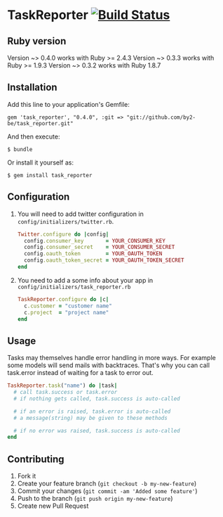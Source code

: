 # TaskReporter  [![Build Status](https://secure.travis-ci.org/by2-be/task_reporter.png)](http://travis-ci.org/caifara/task_reporter)

## Ruby version

Version ~> 0.4.0 works with Ruby >= 2.4.3
Version ~> 0.3.3 works with Ruby >= 1.9.3
Version ~> 0.3.2 works with Ruby 1.8.7

## Installation

Add this line to your application's Gemfile:

    gem 'task_reporter', "0.4.0", :git => "git://github.com/by2-be/task_reporter.git"

And then execute:

    $ bundle

Or install it yourself as:

    $ gem install task_reporter

## Configuration

1. You will need to add twitter configuration in `config/initializers/twitter.rb`.

    ```ruby
    Twitter.configure do |config|
      config.consumer_key       = YOUR_CONSUMER_KEY
      config.consumer_secret    = YOUR_CONSUMER_SECRET
      config.oauth_token        = YOUR_OAUTH_TOKEN
      config.oauth_token_secret = YOUR_OAUTH_TOKEN_SECRET
    end
    ```

2. You need to add a some info about your app in `config/initializers/task_reporter.rb`

    ```ruby
    TaskReporter.configure do |c|
      c.customer = "customer name"
      c.project  = "project name"
    end
    ```

## Usage

Tasks may themselves handle error handling in more ways. For example some 
models will send mails with backtraces. That's why you can call task.error 
instead of waiting for a task to error out.

```ruby
TaskReporter.task("name") do |task|
  # call task.success or task.error
  # if nothing gets called, task.success is auto-called

  # if an error is raised, task.error is auto-called
  # a message(string) may be given to these methods

  # if no error was raised, task.success is auto-called
end
```

## Contributing

1. Fork it
2. Create your feature branch (`git checkout -b my-new-feature`)
3. Commit your changes (`git commit -am 'Added some feature'`)
4. Push to the branch (`git push origin my-new-feature`)
5. Create new Pull Request
